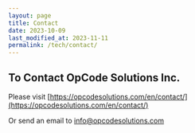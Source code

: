 ```yaml
---
layout: page
title: Contact
date: 2023-10-09
last_modified_at: 2023-11-11
permalink: /tech/contact/
---
```


## To Contact OpCode Solutions Inc.

Please visit [https://opcodesolutions.com/en/contact/](https://opcodesolutions.com/en/contact/)

Or send an email to [info@opcodesolutions.com](mailto:info@opcodesolutions.com)
